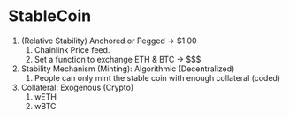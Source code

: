 # StableCoin

1. (Relative Stability) Anchored or Pegged -> $1.00
    1. Chainlink Price feed.
    2. Set a function to exchange ETH & BTC -> $$$
2. Stability Mechanism (Minting): Algorithmic (Decentralized)
    1. People can only mint the stable coin with enough collateral (coded)
3. Collateral: Exogenous (Crypto)
    1. wETH
    2. wBTC